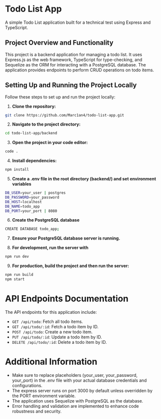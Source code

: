 # Todo List App

A simple Todo List application built for a technical test using Express and TypeScript.

## Project Overview and Functionality

This project is a backend application for managing a todo list. It uses Express.js as the web framework, TypeScript for type-checking, and Sequelize as the ORM for interacting with a PostgreSQL database. The application provides endpoints to perform CRUD operations on todo items.

## Setting Up and Running the Project Locally

Follow these steps to set up and run the project locally:

1. **Clone the repository:**
```bash
git clone https://github.com/Marc1an4/todo-list-app.git
```

2. **Navigate to the project directory:**
```bash
cd todo-list-app/backend
```

3. **Open the project in your code editor:**
```bash
code .
```

4. **Install dependencies:**
```bash
npm install
```

5. **Create a .env file in the root directory (backend/) and set environment variables**
```bash
DB_USER=your_user | postgres
DB_PASSWORD=your_password
DB_HOST=localhost
DB_NAME=todo_app
DB_PORT=your_port | 8080
```

6. **Create the PostgreSQL database**
```bash
CREATE DATABASE todo_app;
```

7. **Ensure your PostgreSQL database server is running.**
   
8. **For development, run the server with**
```bash
npm run dev
```

9. **For production, build the project and then run the server:**
```bash
npm run build
npm start
```


# API Endpoints Documentation
The API endpoints for this application include:
- `GET /api/todo`: Fetch all todo items.
- `GET /api/todo/:id`: Fetch a todo item by ID.
- `POST /api/todo`: Create a new todo item.
- `PUT /api/todo/:id`: Update a todo item by ID.
- `DELETE /api/todo/:id`: Delete a todo item by ID.

# Additional Information
- Make sure to replace placeholders (your_user, your_password, your_port) in the .env file with your actual database credentials and configurations.
- The express server runs on port 3000 by default unless overridden by the PORT environment variable.
- The application uses Sequelize with PostgreSQL as the database.
- Error handling and validation are implemented to enhance code robustness and security.
